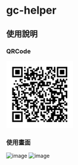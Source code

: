 # gc-helper
## 使用說明

### QRCode
![image](https://raw.githubusercontent.com/linhsjoseph/gc-helper/master/8f4ZO5hjzF.png)


### 使用畫面
![image](https://raw.githubusercontent.com/linhsjoseph/gc-helper/master/1234567439.png)
![image](https://raw.githubusercontent.com/linhsjoseph/gc-helper/master/1234567438.png)
